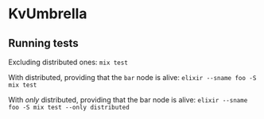 # KvUmbrella

## Running tests

Excluding distributed ones: `mix test`

With distributed, providing that the `bar` node is alive: `elixir --sname foo -S mix test`

With *only* distributed, providing that the bar node is alive: `elixir --sname foo -S mix test --only distributed`

